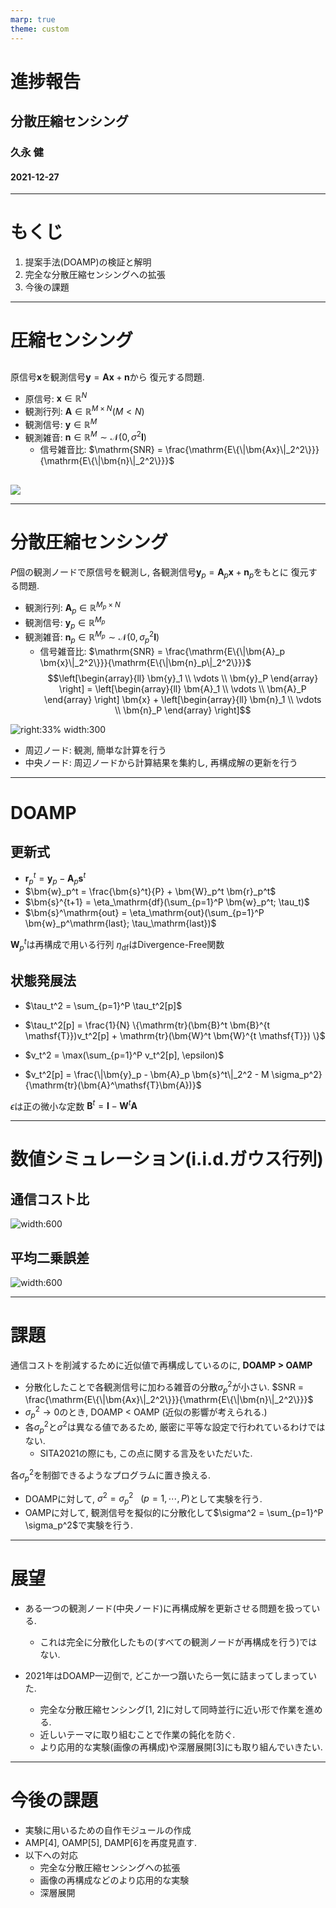 ```yaml
---
marp: true
theme: custom
---
```

<!--
paginate: true
-->

<!--
_class: title
-->
# 進捗報告
## 分散圧縮センシング

### 久永 健
#### 2021-12-27
<!-- 
[Ctrl] + [Alt] + [Shift] + [i]
で"Insert Date String"を用いて年月日を挿入できる. 
-->

---
# もくじ

1. 提案手法(DOAMP)の検証と解明
2. 完全な分散圧縮センシングへの拡張
3. 今後の課題


---
# 圧縮センシング
<!--
_class: split
_header: '提案手法(DOAMP)の検証と解明'
-->
<div class=left>

## 
原信号$\bm{x}$を観測信号$\bm{y} = \bm{Ax} + \bm{n}$から
復元する問題. 

- 原信号: $\bm{x} \in \mathbb{R}^N$ 
- 観測行列: $\bm{A} \in \mathbb{R}^{M \times N} (M < N)$
- 観測信号: $\bm{y} \in \mathbb{R}^M$
- 観測雑音: $\bm{n} \in \mathbb{R}^M \sim \mathcal{N}(0, \sigma^2 \bm{I})$
	- 信号雑音比: $\mathrm{SNR} = \frac{\mathrm{E\{\|\bm{Ax}\|_2^2\}}}{\mathrm{E\{\|\bm{n}\|_2^2\}}}$
</div>
<div class=right>

##
![](../img/y=Ax+n.png)
</div>

---
# 分散圧縮センシング
<!--
_class: split
_header: '提案手法(DOAMP)の検証と解明'
-->
<div class=left>

$P$個の観測ノードで原信号を観測し, 
各観測信号$\bm{y}_p = \bm{A}_p \bm{x} + \bm{n}_p$をもとに
復元する問題. 

- 観測行列: $\bm{A}_p \in \mathbb{R}^{M_p \times N}$
- 観測信号: $\bm{y}_p \in \mathbb{R}^{M_p}$
- 観測雑音: $\bm{n}_p \in \mathbb{R}^{M_p} \sim \mathcal{N}(0, \sigma_p^2 \bm{I})$
	- 信号雑音比: $\mathrm{SNR} = \frac{\mathrm{E\{\|\bm{A}_p \bm{x}\|_2^2\}}}{\mathrm{E\{\|\bm{n}_p\|_2^2\}}}$
$$\left[\begin{array}{ll}
	\bm{y}_1 \\
	\vdots \\
	\bm{y}_P
\end{array} \right] =
\left[\begin{array}{ll}
	\bm{A}_1 \\
	\vdots \\
	\bm{A}_P
\end{array} \right]
\bm{x} + 
\left[\begin{array}{ll}
	\bm{n}_1 \\
	\vdots \\
	\bm{n}_P
\end{array} \right]$$

</div>
<div class=right>

![right:33% width:300](../img/distributed_compressed_sensing.png)

- 周辺ノード: 観測, 簡単な計算を行う
- 中央ノード: 周辺ノードから計算結果を集約し, 再構成解の更新を行う
</div>

---
# DOAMP
<!-- 
_class: split
_header: '提案手法(DOAMP)の検証と解明'
-->

<div class=left>

## 更新式
- $\bm{r}_p^t = \bm{y}_p - \bm{A}_p \bm{s}^t$
- $\bm{w}_p^t = \frac{\bm{s}^t}{P} + \bm{W}_p^t \bm{r}_p^t$
- $\bm{s}^{t+1} = \eta_\mathrm{df}(\sum_{p=1}^P \bm{w}_p^t; \tau_t)$
- $\bm{s}^\mathrm{out} = \eta_\mathrm{out}(\sum_{p=1}^P \bm{w}_p^\mathrm{last}; \tau_\mathrm{last})$

$\bm{W}_p^t$は再構成で用いる行列
$\eta_\mathrm{df}$はDivergence-Free関数
</div>
<div class=right>

## 状態発展法
- $\tau_t^2 = \sum_{p=1}^P \tau_t^2[p]$
- $\tau_t^2[p] = \frac{1}{N} \{\mathrm{tr}(\bm{B}^t \bm{B}^{t \mathsf{T}})v_t^2[p] + \mathrm{tr}(\bm{W}^t \bm{W}^{t \mathsf{T}}) \}$

- $v_t^2 = \max(\sum_{p=1}^P v_t^2[p], \epsilon)$
- $v_t^2[p] = \frac{\|\bm{y}_p - \bm{A}_p \bm{s}^t\|_2^2 - M \sigma_p^2}{\mathrm{tr}(\bm{A}^\mathsf{T}\bm{A})}$

$\epsilon$は正の微小な定数
$\bm{B}^t = \bm{I} - \bm{W}^t \bm{A}$
</div>

---
# 数値シミュレーション(i.i.d.ガウス行列)
<!-- 
_class: split
_header: '提案手法(DOAMP)の検証と解明'
-->
<div class=left>

## 通信コスト比
![width:600](../img/iidG_CommCost.png)
</div>
<div class=right>

## 平均二乗誤差
![width:600](../img/iidG_MSE.png)
</div>

---
# 課題
<!-- 
_class: page
_header: '提案手法(DOAMP)の検証と解明'
-->

通信コストを削減するために近似値で再構成しているのに, **DOAMP $>$ OAMP**
- 分散化したことで各観測信号に加わる雑音の分散$\sigma_p^2$が小さい. $SNR = \frac{\mathrm{E\{\|\bm{Ax}\|_2^2\}}}{\mathrm{E\{\|\bm{n}\|_2^2\}}}$
- $\sigma_p^2 \rightarrow 0$のとき, DOAMP $<$ OAMP (近似の影響が考えられる.)
- 各$\sigma_p^2$と$\sigma^2$は異なる値であるため, 厳密に平等な設定で行われているわけではない. 
	- SITA2021の際にも, この点に関する言及をいただいた. 

各$\sigma_p^2$を制御できるようなプログラムに置き換える. 
- DOAMPに対して, $\sigma^2 = \sigma_p^2 ~~~ (p = 1, \cdots, P)$として実験を行う. 
- OAMPに対して, 観測信号を擬似的に分散化して$\sigma^2 = \sum_{p=1}^P \sigma_p^2$で実験を行う. 

---
# 展望
<!--
_class: page
_header: '完全な分散圧縮センシングへの拡張'
_footer: '[1] 林 直樹, 永原 正章, "超スマート社会を支える分散スパースモデリング ー マルチエージェントネットワーク上のビッグデータ解析," IEICE Fundamentals Review, vol. 13, no. 2, pp. 95-107, 2019, Oct. <br> [2] R. Hayakawa, A. Nakai and K. Hayashi, ”Distributed Approximate Message Passing with Summation Propagation,” 2018 IEEE International Conference on Acoustics, Speech and Signal Processing (ICASSP), Calgary, AB, 2018, pp. 4104-4108. <br> [3] D. Ito, S. Takabe and T. Wadayama, "Trainable ISTA for Sparse Signal Recovery," in IEEE Transactions on Signal Processing, vol. 67, no. 12, pp. 3113-3125, 15 June15, 2019, doi: 10.1109/TSP.2019.2912879.'
-->
- ある一つの観測ノード(中央ノード)に再構成解を更新させる問題を扱っている. 
	- これは完全に分散化したもの(すべての観測ノードが再構成を行う)ではない. 

- 2021年はDOAMP一辺倒で, どこか一つ躓いたら一気に詰まってしまっていた. 
	- 完全な分散圧縮センシング[1, 2]に対して同時並行に近い形で作業を進める. 
	- 近しいテーマに取り組むことで作業の鈍化を防ぐ. 
	- より応用的な実験(画像の再構成)や深層展開[3]にも取り組んでいきたい. 


---
# 今後の課題
<!--
_class: page
_footer: '[4] D. L. Donoho, A. Maleki, and A. Montanari, “Message-passing algorithms for compressed sensing,” Proceedings of the National Academy of Sciences, vol. 106, pp. 18914–18919, Oct 2009. <br> [5] J. Ma and L. Ping, “Orthogonal amp,” IEEE Access, vol. 5, pp. 2020–2033, 2017. <br> [6] P. Han, R. Niu, M. Ren, and Y. C. Eldar, “Distributed approximate message passing for sparse signal recovery,” in 2014 IEEE Global Conferenceon Signal and Information Processing (GlobalSIP),pp. 497–501, 2014.'
-->

- 実験に用いるための自作モジュールの作成
- AMP[4], OAMP[5], DAMP[6]を再度見直す. 
- 以下への対応
	- 完全な分散圧縮センシングへの拡張
	- 画像の再構成などのより応用的な実験
	- 深層展開